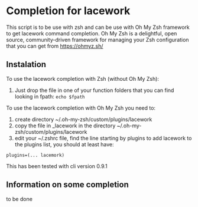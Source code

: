 # Completion for lacework
This script is to be use with zsh and can be use with Oh My Zsh framework to get lacework command completion.
Oh My Zsh is a delightful, open source, community-driven framework for managing your Zsh configuration that you can get from https://ohmyz.sh/

## Instalation
To use the lacework completion with Zsh (without Oh My Zsh):
  1. Just drop the file in one of your function folders that you can find looking in fpath: `echo $fpath`

To use the lacework completion with Oh My Zsh you need to:
  1. create directory ~/.oh-my-zsh/custom/plugins/lacework
  2. copy the file in _lacework in the directory ~/.oh-my-zsh/custom/plugins/lacework
  3. edit your ~/.zshrc file, find the line starting by plugins to add lacework to the plugins list, you should at least have: 

    plugins=(... lacemork)
 
This has been tested with cli version 0.9.1

## Information on some completion
to be done
